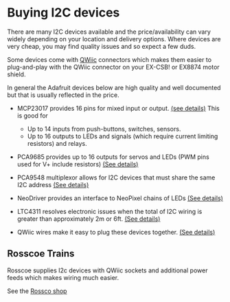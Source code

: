 # Buying I2C devices

There are many I2C devices available and the price/availability can vary widely depending on your location and delivery options. Where devices are very cheap, you may find quality issues and so expect a few duds.

Some devices come with [QWiic](https://learn.adafruit.com/introducing-adafruit-stemma-qt/technical-specs) connectors which makes them easier to plug-and-play with the QWiic connector on your EX-CSB! or EX8874 motor shield.

In general the Adafruit devices below are high quality and well documented but that is usually reflected in the price.

- MCP23017 provides 16 pins for mixed input or output.
[(see details)](https://www.adafruit.com/product/5346#technical-details) This is good for
    - Up to 14 inputs from push-buttons, switches, sensors.
    - Up to 16 outputs to LEDs and signals (which require current limiting resistors) and relays.

- PCA9685 provides up to 16 outputs for servos and LEDs (PWM pins used for V+ include resistors) [(See details)](https://www.adafruit.com/product/815)

- PCA9548 multiplexor allows for I2C devices that must share the same I2C address [(See details)](https://learn.adafruit.com/adafruit-pca9548-8-channel-stemma-qt-qwiic-i2c-multiplexer/overview)

- NeoDriver provides an interface to NeoPixel chains of LEDs [(See details)](https://learn.adafruit.com/adafruit-pca9548-8-channel-stemma-qt-qwiic-i2c-multiplexer/overview)

- LTC4311 resolves electronic issues when the total of I2C wiring is greater than approximately 2m or 6ft. [(See details)](https://www.adafruit.com/product/4756)

- QWiic wires make it easy to plug these devices together.
[(See details)](https://www.adafruit.com/product/4210)

## Rosscoe Trains
Rosscoe supplies I2c devices with QWiic sockets and additional power feeds which makes wiring much easier.

See the [Rossco shop](https://rosscoe.com/shop/)
